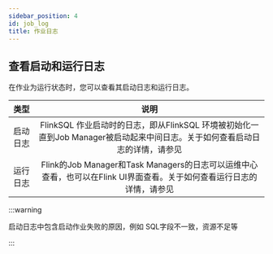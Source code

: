 ```yaml
---
sidebar_position: 4
id: job_log
title: 作业日志
---
```


## 查看启动和运行日志

在作业为运行状态时，您可以查看其启动日志和运行日志。

|   类型   |                             说明                             |
| :------: | :----------------------------------------------------------: |
| 启动日志 | FlinkSQL 作业启动时的日志，即从FlinkSQL 环境被初始化一直到Job Manager被启动起来中间日志。关于如何查看启动日志的详情，请参见 |
| 运行日志 | Flink的Job Manager和Task Managers的日志可以运维中心查看，也可以在Flink UI界面查看。关于如何查看运行日志的详情，请参见 |

:::warning

启动日志中包含启动作业失败的原因，例如 SQL字段不一致，资源不足等 

:::
